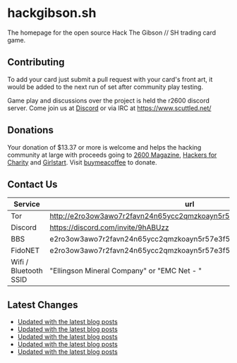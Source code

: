 # hackgibson.sh
The homepage for the open source Hack The Gibson // SH trading card game.


## Contributing

To add your card just submit a pull request with your card's front art, it would be added to the next run of set after community play testing.

Game play and discussions over the project is held the r2600 discord server. Come join us at [Discord](https://discord.com/invite/9hABUzz) or via IRC at https://www.scuttled.net/


## Donations

Your donation of $13.37 or more is welcome and helps the hacking community at large with proceeds going to [2600 Magazine](https://2600.com/), [Hackers for Charity](https://hackersforcharity.org) and [Girlstart](https://girlstart.org).  Visit [buymeacoffee](https://www.buymeacoffee.com/hackgibson.sh) to donate.


## Contact Us

Service | url
-|-
Tor | http://e2ro3ow3awo7r2favn24n65ycc2qmzkoayn5r57e3f56nvjwdcgg32ad.onion
Discord | https://discord.com/invite/9hABUzz
BBS | e2ro3ow3awo7r2favn24n65ycc2qmzkoayn5r57e3f56nvjwdcgg32ad.onion:23
FidoNET | e2ro3ow3awo7r2favn24n65ycc2qmzkoayn5r57e3f56nvjwdcgg32ad.onion:24554
Wifi / Bluetooth SSID | "Ellingson Mineral Company" or "EMC Net - <fidonet address>"

## Latest Changes
<!-- BLOG-POST-LIST:START -->
- [Updated with the latest blog posts](https://github.com/DFW2600/hackgibson.sh/commit/0be34165a47a1d0f107740b4735dfe662e16a3b8)
- [Updated with the latest blog posts](https://github.com/DFW2600/hackgibson.sh/commit/09e5c9101377785611ad6828aeed00fb8db5fb45)
- [Updated with the latest blog posts](https://github.com/DFW2600/hackgibson.sh/commit/3a2082f28b7e2be61f4f5448a1c316350b6daf12)
- [Updated with the latest blog posts](https://github.com/DFW2600/hackgibson.sh/commit/8bc6344920a136b8cc21b89a5f5779eb30019c20)
- [Updated with the latest blog posts](https://github.com/DFW2600/hackgibson.sh/commit/49669256aec15a9668eab003123d6a9cf5697a6d)
<!-- BLOG-POST-LIST:END -->
